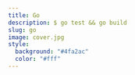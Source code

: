 ```yaml
---
title: Go
description: $ go test && go build
slug: go
image: cover.jpg
style:
  background: "#4fa2ac"
  color: "#fff"
---
```

